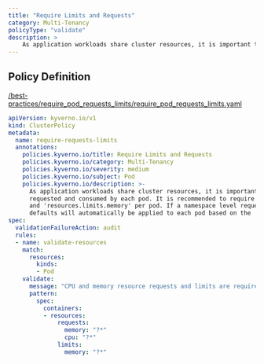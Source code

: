 ```yaml
---
title: "Require Limits and Requests"
category: Multi-Tenancy
policyType: "validate"
description: >
    As application workloads share cluster resources, it is important to limit resources  requested and consumed by each pod. It is recommended to require 'resources.requests'  and 'resources.limits.memory' per pod. If a namespace level request or limit is specified,  defaults will automatically be applied to each pod based on the 'LimitRange' configuration.
---
```


## Policy Definition
<a href="https://github.com/kyverno/policies/raw/main//best-practices/require_pod_requests_limits/require_pod_requests_limits.yaml" target="-blank">/best-practices/require_pod_requests_limits/require_pod_requests_limits.yaml</a>

```yaml
apiVersion: kyverno.io/v1
kind: ClusterPolicy
metadata:
  name: require-requests-limits
  annotations:
    policies.kyverno.io/title: Require Limits and Requests 
    policies.kyverno.io/category: Multi-Tenancy
    policies.kyverno.io/severity: medium
    policies.kyverno.io/subject: Pod
    policies.kyverno.io/description: >-
      As application workloads share cluster resources, it is important to limit resources 
      requested and consumed by each pod. It is recommended to require 'resources.requests' 
      and 'resources.limits.memory' per pod. If a namespace level request or limit is specified, 
      defaults will automatically be applied to each pod based on the 'LimitRange' configuration.
spec:
  validationFailureAction: audit
  rules:
  - name: validate-resources
    match:
      resources:
        kinds:
        - Pod
    validate:
      message: "CPU and memory resource requests and limits are required."
      pattern:
        spec:
          containers:
          - resources:
              requests:
                memory: "?*"
                cpu: "?*"
              limits:
                memory: "?*"
```
